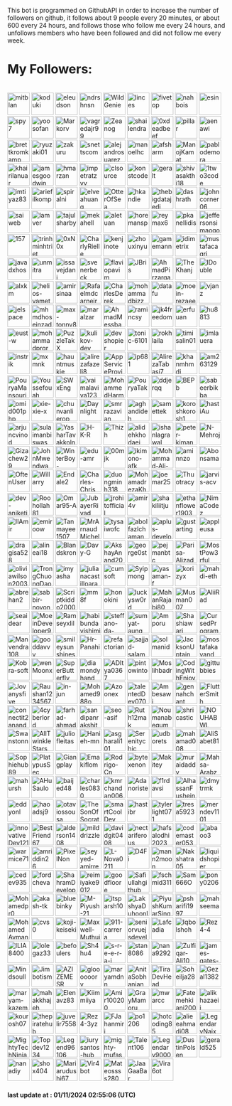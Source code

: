 <p>This bot is programmed on GithubAPI in order to increase the number of followers on github, it follows about 9 people every 20 minutes, or about 600 every 24 hours, and follows those who follow me every 24 hours, and unfollows members who have been followed and did not follow me every week.</p><h1>My Followers:</h1><br>
<a href="https://github.com/mitblan"><img src="https://avatars.githubusercontent.com/u/3195?v=4" alt="mitblan" style="height:50px;width:50px;"/></a>
<a href="https://github.com/koduki"><img src="https://avatars.githubusercontent.com/u/18462?v=4" alt="koduki" style="height:50px;width:50px;"/></a>
<a href="https://github.com/eleudson"><img src="https://avatars.githubusercontent.com/u/26655?v=4" alt="eleudson" style="height:50px;width:50px;"/></a>
<a href="https://github.com/ndrshnsn"><img src="https://avatars.githubusercontent.com/u/27927?v=4" alt="ndrshnsn" style="height:50px;width:50px;"/></a>
<a href="https://github.com/WildGenie"><img src="https://avatars.githubusercontent.com/u/39780?v=4" alt="WildGenie" style="height:50px;width:50px;"/></a>
<a href="https://github.com/linces"><img src="https://avatars.githubusercontent.com/u/45243?v=4" alt="linces" style="height:50px;width:50px;"/></a>
<a href="https://github.com/fivetop"><img src="https://avatars.githubusercontent.com/u/50413?v=4" alt="fivetop" style="height:50px;width:50px;"/></a>
<a href="https://github.com/nahbois"><img src="https://avatars.githubusercontent.com/u/55395?v=4" alt="nahbois" style="height:50px;width:50px;"/></a>
<a href="https://github.com/esin"><img src="https://avatars.githubusercontent.com/u/69767?v=4" alt="esin" style="height:50px;width:50px;"/></a>
<a href="https://github.com/spy7"><img src="https://avatars.githubusercontent.com/u/82372?v=4" alt="spy7" style="height:50px;width:50px;"/></a>
<a href="https://github.com/yoosofan"><img src="https://avatars.githubusercontent.com/u/94287?v=4" alt="yoosofan" style="height:50px;width:50px;"/></a>
<a href="https://github.com/Markorv"><img src="https://avatars.githubusercontent.com/u/102870?v=4" alt="Markorv" style="height:50px;width:50px;"/></a>
<a href="https://github.com/vagredajr99"><img src="https://avatars.githubusercontent.com/u/112998?v=4" alt="vagredajr99" style="height:50px;width:50px;"/></a>
<a href="https://github.com/Zeanog"><img src="https://avatars.githubusercontent.com/u/142208?v=4" alt="Zeanog" style="height:50px;width:50px;"/></a>
<a href="https://github.com/shailendra"><img src="https://avatars.githubusercontent.com/u/145175?v=4" alt="shailendra" style="height:50px;width:50px;"/></a>
<a href="https://github.com/0xdeadbeef"><img src="https://avatars.githubusercontent.com/u/150708?v=4" alt="0xdeadbeef" style="height:50px;width:50px;"/></a>
<a href="https://github.com/pillar"><img src="https://avatars.githubusercontent.com/u/156289?v=4" alt="pillar" style="height:50px;width:50px;"/></a>
<a href="https://github.com/aenawi"><img src="https://avatars.githubusercontent.com/u/158606?v=4" alt="aenawi" style="height:50px;width:50px;"/></a>
<a href="https://github.com/brettkromkamp"><img src="https://avatars.githubusercontent.com/u/160078?v=4" alt="brettkromkamp" style="height:50px;width:50px;"/></a>
<a href="https://github.com/ryuzaki01"><img src="https://avatars.githubusercontent.com/u/164993?v=4" alt="ryuzaki01" style="height:50px;width:50px;"/></a>
<a href="https://github.com/zakuru"><img src="https://avatars.githubusercontent.com/u/171174?v=4" alt="zakuru" style="height:50px;width:50px;"/></a>
<a href="https://github.com/snettscom"><img src="https://avatars.githubusercontent.com/u/175748?v=4" alt="snettscom" style="height:50px;width:50px;"/></a>
<a href="https://github.com/alejandrosuarez"><img src="https://avatars.githubusercontent.com/u/180114?v=4" alt="alejandrosuarez" style="height:50px;width:50px;"/></a>
<a href="https://github.com/manoelhc"><img src="https://avatars.githubusercontent.com/u/185583?v=4" alt="manoelhc" style="height:50px;width:50px;"/></a>
<a href="https://github.com/afsharm"><img src="https://avatars.githubusercontent.com/u/191415?v=4" alt="afsharm" style="height:50px;width:50px;"/></a>
<a href="https://github.com/ManojKamat"><img src="https://avatars.githubusercontent.com/u/209821?v=4" alt="ManojKamat" style="height:50px;width:50px;"/></a>
<a href="https://github.com/pablodemora"><img src="https://avatars.githubusercontent.com/u/227205?v=4" alt="pablodemora" style="height:50px;width:50px;"/></a>
<a href="https://github.com/khairilanuar"><img src="https://avatars.githubusercontent.com/u/227631?v=4" alt="khairilanuar" style="height:50px;width:50px;"/></a>
<a href="https://github.com/jamesgoodwin"><img src="https://avatars.githubusercontent.com/u/251963?v=4" alt="jamesgoodwin" style="height:50px;width:50px;"/></a>
<a href="https://github.com/hmarzan"><img src="https://avatars.githubusercontent.com/u/265841?v=4" alt="hmarzan" style="height:50px;width:50px;"/></a>
<a href="https://github.com/impetratzyy"><img src="https://avatars.githubusercontent.com/u/268075?v=4" alt="impetratzyy" style="height:50px;width:50px;"/></a>
<a href="https://github.com/clsource"><img src="https://avatars.githubusercontent.com/u/292738?v=4" alt="clsource" style="height:50px;width:50px;"/></a>
<a href="https://github.com/konstcode"><img src="https://avatars.githubusercontent.com/u/311738?v=4" alt="konstcode" style="height:50px;width:50px;"/></a>
<a href="https://github.com/geralt"><img src="https://avatars.githubusercontent.com/u/325011?v=4" alt="geralt" style="height:50px;width:50px;"/></a>
<a href="https://github.com/shivasakthi18"><img src="https://avatars.githubusercontent.com/u/325041?v=4" alt="shivasakthi18" style="height:50px;width:50px;"/></a>
<a href="https://github.com/1two3code"><img src="https://avatars.githubusercontent.com/u/329943?v=4" alt="1two3code" style="height:50px;width:50px;"/></a>
<a href="https://github.com/imtiyaz83"><img src="https://avatars.githubusercontent.com/u/330427?v=4" alt="imtiyaz83" style="height:50px;width:50px;"/></a>
<a href="https://github.com/ariefilkomp"><img src="https://avatars.githubusercontent.com/u/333634?v=4" alt="ariefilkomp" style="height:50px;width:50px;"/></a>
<a href="https://github.com/spiralni"><img src="https://avatars.githubusercontent.com/u/339101?v=4" alt="spiralni" style="height:50px;width:50px;"/></a>
<a href="https://github.com/elveahuang"><img src="https://avatars.githubusercontent.com/u/339207?v=4" alt="elveahuang" style="height:50px;width:50px;"/></a>
<a href="https://github.com/OtterOfSea"><img src="https://avatars.githubusercontent.com/u/354198?v=4" alt="OtterOfSea" style="height:50px;width:50px;"/></a>
<a href="https://github.com/hkandie"><img src="https://avatars.githubusercontent.com/u/356193?v=4" alt="hkandie" style="height:50px;width:50px;"/></a>
<a href="https://github.com/thebigdatajedi"><img src="https://avatars.githubusercontent.com/u/361634?v=4" alt="thebigdatajedi" style="height:50px;width:50px;"/></a>
<a href="https://github.com/dashrath"><img src="https://avatars.githubusercontent.com/u/362652?v=4" alt="dashrath" style="height:50px;width:50px;"/></a>
<a href="https://github.com/johncorner06"><img src="https://avatars.githubusercontent.com/u/365905?v=4" alt="johncorner06" style="height:50px;width:50px;"/></a>
<a href="https://github.com/saiweb"><img src="https://avatars.githubusercontent.com/u/367433?v=4" alt="saiweb" style="height:50px;width:50px;"/></a>
<a href="https://github.com/lamver"><img src="https://avatars.githubusercontent.com/u/372011?v=4" alt="lamver" style="height:50px;width:50px;"/></a>
<a href="https://github.com/tajulsharby"><img src="https://avatars.githubusercontent.com/u/373162?v=4" alt="tajulsharby" style="height:50px;width:50px;"/></a>
<a href="https://github.com/mekahell"><img src="https://avatars.githubusercontent.com/u/378150?v=4" alt="mekahell" style="height:50px;width:50px;"/></a>
<a href="https://github.com/aletuan"><img src="https://avatars.githubusercontent.com/u/396800?v=4" alt="aletuan" style="height:50px;width:50px;"/></a>
<a href="https://github.com/horemansp"><img src="https://avatars.githubusercontent.com/u/397362?v=4" alt="horemansp" style="height:50px;width:50px;"/></a>
<a href="https://github.com/reymax6"><img src="https://avatars.githubusercontent.com/u/399262?v=4" alt="reymax6" style="height:50px;width:50px;"/></a>
<a href="https://github.com/pkanellidis"><img src="https://avatars.githubusercontent.com/u/407006?v=4" alt="pkanellidis" style="height:50px;width:50px;"/></a>
<a href="https://github.com/jeffersonsimaogoncalves"><img src="https://avatars.githubusercontent.com/u/411493?v=4" alt="jeffersonsimaogoncalves" style="height:50px;width:50px;"/></a>
<a href="https://github.com/157"><img src="https://avatars.githubusercontent.com/u/1020018?v=4" alt="157" style="height:50px;width:50px;"/></a>
<a href="https://github.com/trinhminhtriet"><img src="https://avatars.githubusercontent.com/u/1650997?v=4" alt="trinhminhtriet" style="height:50px;width:50px;"/></a>
<a href="https://github.com/0xN0x"><img src="https://avatars.githubusercontent.com/u/1781547?v=4" alt="0xN0x" style="height:50px;width:50px;"/></a>
<a href="https://github.com/CharlyRielle"><img src="https://avatars.githubusercontent.com/u/2490528?v=4" alt="CharlyRielle" style="height:50px;width:50px;"/></a>
<a href="https://github.com/kenjinote"><img src="https://avatars.githubusercontent.com/u/2605401?v=4" alt="kenjinote" style="height:50px;width:50px;"/></a>
<a href="https://github.com/zhouxinyu"><img src="https://avatars.githubusercontent.com/u/3961183?v=4" alt="zhouxinyu" style="height:50px;width:50px;"/></a>
<a href="https://github.com/gamemann"><img src="https://avatars.githubusercontent.com/u/6509565?v=4" alt="gamemann" style="height:50px;width:50px;"/></a>
<a href="https://github.com/idimetrix"><img src="https://avatars.githubusercontent.com/u/6536323?v=4" alt="idimetrix" style="height:50px;width:50px;"/></a>
<a href="https://github.com/mustafacagri"><img src="https://avatars.githubusercontent.com/u/7488394?v=4" alt="mustafacagri" style="height:50px;width:50px;"/></a>
<a href="https://github.com/javadxhos"><img src="https://avatars.githubusercontent.com/u/8378177?v=4" alt="javadxhos" style="height:50px;width:50px;"/></a>
<a href="https://github.com/unmitra"><img src="https://avatars.githubusercontent.com/u/8395463?v=4" alt="unmitra" style="height:50px;width:50px;"/></a>
<a href="https://github.com/issavejdani"><img src="https://avatars.githubusercontent.com/u/10261553?v=4" alt="issavejdani" style="height:50px;width:50px;"/></a>
<a href="https://github.com/svenerbeck"><img src="https://avatars.githubusercontent.com/u/12124066?v=4" alt="svenerbeck" style="height:50px;width:50px;"/></a>
<a href="https://github.com/flaviopavim"><img src="https://avatars.githubusercontent.com/u/15269375?v=4" alt="flaviopavim" style="height:50px;width:50px;"/></a>
<a href="https://github.com/JBris"><img src="https://avatars.githubusercontent.com/u/16170973?v=4" alt="JBris" style="height:50px;width:50px;"/></a>
<a href="https://github.com/AhmadPirzargar"><img src="https://avatars.githubusercontent.com/u/17249092?v=4" alt="AhmadPirzargar" style="height:50px;width:50px;"/></a>
<a href="https://github.com/TheKhanj"><img src="https://avatars.githubusercontent.com/u/17639831?v=4" alt="TheKhanj" style="height:50px;width:50px;"/></a>
<a href="https://github.com/IDouble"><img src="https://avatars.githubusercontent.com/u/18186995?v=4" alt="IDouble" style="height:50px;width:50px;"/></a>
<a href="https://github.com/alxkm"><img src="https://avatars.githubusercontent.com/u/19151554?v=4" alt="alxkm" style="height:50px;width:50px;"/></a>
<a href="https://github.com/helios-yamet"><img src="https://avatars.githubusercontent.com/u/19288394?v=4" alt="helios-yamet" style="height:50px;width:50px;"/></a>
<a href="https://github.com/amirsinaa"><img src="https://avatars.githubusercontent.com/u/20769213?v=4" alt="amirsinaa" style="height:50px;width:50px;"/></a>
<a href="https://github.com/Rafaelmdcarneiro"><img src="https://avatars.githubusercontent.com/u/20961091?v=4" alt="Rafaelmdcarneiro" style="height:50px;width:50px;"/></a>
<a href="https://github.com/CharlesDerek"><img src="https://avatars.githubusercontent.com/u/22461547?v=4" alt="CharlesDerek" style="height:50px;width:50px;"/></a>
<a href="https://github.com/mohammadbizz"><img src="https://avatars.githubusercontent.com/u/23154547?v=4" alt="mohammadbizz" style="height:50px;width:50px;"/></a>
<a href="https://github.com/datafu"><img src="https://avatars.githubusercontent.com/u/24384760?v=4" alt="datafu" style="height:50px;width:50px;"/></a>
<a href="https://github.com/moein-rezaee"><img src="https://avatars.githubusercontent.com/u/25407037?v=4" alt="moein-rezaee" style="height:50px;width:50px;"/></a>
<a href="https://github.com/vjanz"><img src="https://avatars.githubusercontent.com/u/25842655?v=4" alt="vjanz" style="height:50px;width:50px;"/></a>
<a href="https://github.com/jelspace"><img src="https://avatars.githubusercontent.com/u/27209430?v=4" alt="jelspace" style="height:50px;width:50px;"/></a>
<a href="https://github.com/mhmdhoseinzade"><img src="https://avatars.githubusercontent.com/u/27922739?v=4" alt="mhmdhoseinzade" style="height:50px;width:50px;"/></a>
<a href="https://github.com/max-tonny8"><img src="https://avatars.githubusercontent.com/u/28915387?v=4" alt="max-tonny8" style="height:50px;width:50px;"/></a>
<a href="https://github.com/maralzar"><img src="https://avatars.githubusercontent.com/u/29638282?v=4" alt="maralzar" style="height:50px;width:50px;"/></a>
<a href="https://github.com/AhmadMessbah"><img src="https://avatars.githubusercontent.com/u/32597745?v=4" alt="AhmadMessbah" style="height:50px;width:50px;"/></a>
<a href="https://github.com/ramincsy"><img src="https://avatars.githubusercontent.com/u/34828058?v=4" alt="ramincsy" style="height:50px;width:50px;"/></a>
<a href="https://github.com/jk4freedom"><img src="https://avatars.githubusercontent.com/u/36407826?v=4" alt="jk4freedom" style="height:50px;width:50px;"/></a>
<a href="https://github.com/erfuuan"><img src="https://avatars.githubusercontent.com/u/36955603?v=4" alt="erfuuan" style="height:50px;width:50px;"/></a>
<a href="https://github.com/hu8813"><img src="https://avatars.githubusercontent.com/u/38990435?v=4" alt="hu8813" style="height:50px;width:50px;"/></a>
<a href="https://github.com/eust-w"><img src="https://avatars.githubusercontent.com/u/39115651?v=4" alt="eust-w" style="height:50px;width:50px;"/></a>
<a href="https://github.com/mohammadprgrm20123"><img src="https://avatars.githubusercontent.com/u/39572061?v=4" alt="mohammadprgrm20123" style="height:50px;width:50px;"/></a>
<a href="https://github.com/PuzzleTakX"><img src="https://avatars.githubusercontent.com/u/40192550?v=4" alt="PuzzleTakX" style="height:50px;width:50px;"/></a>
<a href="https://github.com/kulikov-dev"><img src="https://avatars.githubusercontent.com/u/40471760?v=4" alt="kulikov-dev" style="height:50px;width:50px;"/></a>
<a href="https://github.com/devshopier"><img src="https://avatars.githubusercontent.com/u/43087851?v=4" alt="devshopier" style="height:50px;width:50px;"/></a>
<a href="https://github.com/tonic-6101"><img src="https://avatars.githubusercontent.com/u/43235418?v=4" alt="tonic-6101" style="height:50px;width:50px;"/></a>
<a href="https://github.com/rokhlaila"><img src="https://avatars.githubusercontent.com/u/43621027?v=4" alt="rokhlaila" style="height:50px;width:50px;"/></a>
<a href="https://github.com/timisalin01"><img src="https://avatars.githubusercontent.com/u/43674869?v=4" alt="timisalin01" style="height:50px;width:50px;"/></a>
<a href="https://github.com/imlauera"><img src="https://avatars.githubusercontent.com/u/44532811?v=4" alt="imlauera" style="height:50px;width:50px;"/></a>
<a href="https://github.com/instrik"><img src="https://avatars.githubusercontent.com/u/44710607?v=4" alt="instrik" style="height:50px;width:50px;"/></a>
<a href="https://github.com/mxmnk"><img src="https://avatars.githubusercontent.com/u/46030850?v=4" alt="mxmnk" style="height:50px;width:50px;"/></a>
<a href="https://github.com/hauntmuskie"><img src="https://avatars.githubusercontent.com/u/46187240?v=4" alt="hauntmuskie" style="height:50px;width:50px;"/></a>
<a href="https://github.com/alirezafazeli8"><img src="https://avatars.githubusercontent.com/u/46454614?v=4" alt="alirezafazeli8" style="height:50px;width:50px;"/></a>
<a href="https://github.com/AppServiceProvider"><img src="https://avatars.githubusercontent.com/u/47697490?v=4" alt="AppServiceProvider" style="height:50px;width:50px;"/></a>
<a href="https://github.com/ip681"><img src="https://avatars.githubusercontent.com/u/48838737?v=4" alt="ip681" style="height:50px;width:50px;"/></a>
<a href="https://github.com/AlirezaTabasi7"><img src="https://avatars.githubusercontent.com/u/52912797?v=4" alt="AlirezaTabasi7" style="height:50px;width:50px;"/></a>
<a href="https://github.com/khanmhmdi"><img src="https://avatars.githubusercontent.com/u/53315077?v=4" alt="khanmhmdi" style="height:50px;width:50px;"/></a>
<a href="https://github.com/am263129"><img src="https://avatars.githubusercontent.com/u/53654089?v=4" alt="am263129" style="height:50px;width:50px;"/></a>
<a href="https://github.com/PouryaMansouri"><img src="https://avatars.githubusercontent.com/u/54346362?v=4" alt="PouryaMansouri" style="height:50px;width:50px;"/></a>
<a href="https://github.com/Youssefouah"><img src="https://avatars.githubusercontent.com/u/54747804?v=4" alt="Youssefouah" style="height:50px;width:50px;"/></a>
<a href="https://github.com/SWxEng"><img src="https://avatars.githubusercontent.com/u/55116927?v=4" alt="SWxEng" style="height:50px;width:50px;"/></a>
<a href="https://github.com/vaimalaviya1233"><img src="https://avatars.githubusercontent.com/u/55515799?v=4" alt="vaimalaviya1233" style="height:50px;width:50px;"/></a>
<a href="https://github.com/MohammedHarmouche"><img src="https://avatars.githubusercontent.com/u/56594992?v=4" alt="MohammedHarmouche" style="height:50px;width:50px;"/></a>
<a href="https://github.com/PouryaTak"><img src="https://avatars.githubusercontent.com/u/56784522?v=4" alt="PouryaTak" style="height:50px;width:50px;"/></a>
<a href="https://github.com/ddjerqq"><img src="https://avatars.githubusercontent.com/u/57017344?v=4" alt="ddjerqq" style="height:50px;width:50px;"/></a>
<a href="https://github.com/BEPb"><img src="https://avatars.githubusercontent.com/u/57312267?v=4" alt="BEPb" style="height:50px;width:50px;"/></a>
<a href="https://github.com/sabeerbikba"><img src="https://avatars.githubusercontent.com/u/59386700?v=4" alt="sabeerbikba" style="height:50px;width:50px;"/></a>
<a href="https://github.com/omid001php"><img src="https://avatars.githubusercontent.com/u/59409837?v=4" alt="omid001php" style="height:50px;width:50px;"/></a>
<a href="https://github.com/xie-xie-x"><img src="https://avatars.githubusercontent.com/u/59559924?v=4" alt="xie-xie-x" style="height:50px;width:50px;"/></a>
<a href="https://github.com/chunvanlierop"><img src="https://avatars.githubusercontent.com/u/60813505?v=4" alt="chunvanlierop" style="height:50px;width:50px;"/></a>
<a href="https://github.com/Daynlight"><img src="https://avatars.githubusercontent.com/u/62157770?v=4" alt="Daynlight" style="height:50px;width:50px;"/></a>
<a href="https://github.com/smrrazavian"><img src="https://avatars.githubusercontent.com/u/62871170?v=4" alt="smrrazavian" style="height:50px;width:50px;"/></a>
<a href="https://github.com/aghandideh"><img src="https://avatars.githubusercontent.com/u/63241065?v=4" alt="aghandideh" style="height:50px;width:50px;"/></a>
<a href="https://github.com/samettek"><img src="https://avatars.githubusercontent.com/u/64100550?v=4" alt="samettek" style="height:50px;width:50px;"/></a>
<a href="https://github.com/koroshkorosh1"><img src="https://avatars.githubusercontent.com/u/65099510?v=4" alt="koroshkorosh1" style="height:50px;width:50px;"/></a>
<a href="https://github.com/hastiAu"><img src="https://avatars.githubusercontent.com/u/67632833?v=4" alt="hastiAu" style="height:50px;width:50px;"/></a>
<a href="https://github.com/arjuncvinod"><img src="https://avatars.githubusercontent.com/u/68469520?v=4" alt="arjuncvinod" style="height:50px;width:50px;"/></a>
<a href="https://github.com/sulaimanbiswas"><img src="https://avatars.githubusercontent.com/u/68651945?v=4" alt="sulaimanbiswas" style="height:50px;width:50px;"/></a>
<a href="https://github.com/YasharTavakkolnia"><img src="https://avatars.githubusercontent.com/u/69003835?v=4" alt="YasharTavakkolnia" style="height:50px;width:50px;"/></a>
<a href="https://github.com/H-K-R"><img src="https://avatars.githubusercontent.com/u/69351423?v=4" alt="H-K-R" style="height:50px;width:50px;"/></a>
<a href="https://github.com/Thizh"><img src="https://avatars.githubusercontent.com/u/70251552?v=4" alt="Thizh" style="height:50px;width:50px;"/></a>
<a href="https://github.com/alidehkhodaei"><img src="https://avatars.githubusercontent.com/u/70447283?v=4" alt="alidehkhodaei" style="height:50px;width:50px;"/></a>
<a href="https://github.com/ishanlagrawal"><img src="https://avatars.githubusercontent.com/u/71170034?v=4" alt="ishanlagrawal" style="height:50px;width:50px;"/></a>
<a href="https://github.com/peter-kimanzi"><img src="https://avatars.githubusercontent.com/u/71552773?v=4" alt="peter-kimanzi" style="height:50px;width:50px;"/></a>
<a href="https://github.com/N-Mehroj"><img src="https://avatars.githubusercontent.com/u/72346597?v=4" alt="N-Mehroj" style="height:50px;width:50px;"/></a>
<a href="https://github.com/Gizachew29"><img src="https://avatars.githubusercontent.com/u/72370435?v=4" alt="Gizachew29" style="height:50px;width:50px;"/></a>
<a href="https://github.com/JohnMwendwa"><img src="https://avatars.githubusercontent.com/u/72663882?v=4" alt="JohnMwendwa" style="height:50px;width:50px;"/></a>
<a href="https://github.com/WinterBoy-Galois"><img src="https://avatars.githubusercontent.com/u/72891761?v=4" alt="WinterBoy-Galois" style="height:50px;width:50px;"/></a>
<a href="https://github.com/edu-amr"><img src="https://avatars.githubusercontent.com/u/73178068?v=4" alt="edu-amr" style="height:50px;width:50px;"/></a>
<a href="https://github.com/00mjk"><img src="https://avatars.githubusercontent.com/u/73543858?v=4" alt="00mjk" style="height:50px;width:50px;"/></a>
<a href="https://github.com/ikimono-afk"><img src="https://avatars.githubusercontent.com/u/73547093?v=4" alt="ikimono-afk" style="height:50px;width:50px;"/></a>
<a href="https://github.com/Mohammad-Ali-Malekzadeh"><img src="https://avatars.githubusercontent.com/u/75009952?v=4" alt="Mohammad-Ali-Malekzadeh" style="height:50px;width:50px;"/></a>
<a href="https://github.com/aminnzo"><img src="https://avatars.githubusercontent.com/u/76665366?v=4" alt="aminnzo" style="height:50px;width:50px;"/></a>
<a href="https://github.com/Abonsama"><img src="https://avatars.githubusercontent.com/u/76903202?v=4" alt="Abonsama" style="height:50px;width:50px;"/></a>
<a href="https://github.com/OftenUser"><img src="https://avatars.githubusercontent.com/u/77411288?v=4" alt="OftenUser" style="height:50px;width:50px;"/></a>
<a href="https://github.com/Willarry"><img src="https://avatars.githubusercontent.com/u/77531807?v=4" alt="Willarry" style="height:50px;width:50px;"/></a>
<a href="https://github.com/Endale2"><img src="https://avatars.githubusercontent.com/u/77967123?v=4" alt="Endale2" style="height:50px;width:50px;"/></a>
<a href="https://github.com/Charles-Chrismann"><img src="https://avatars.githubusercontent.com/u/78157563?v=4" alt="Charles-Chrismann" style="height:50px;width:50px;"/></a>
<a href="https://github.com/duongminh318"><img src="https://avatars.githubusercontent.com/u/78397137?v=4" alt="duongminh318" style="height:50px;width:50px;"/></a>
<a href="https://github.com/MohamadrezaKhalvati"><img src="https://avatars.githubusercontent.com/u/79717216?v=4" alt="MohamadrezaKhalvati" style="height:50px;width:50px;"/></a>
<a href="https://github.com/joemar25"><img src="https://avatars.githubusercontent.com/u/80235976?v=4" alt="joemar25" style="height:50px;width:50px;"/></a>
<a href="https://github.com/Thuotracy"><img src="https://avatars.githubusercontent.com/u/80819977?v=4" alt="Thuotracy" style="height:50px;width:50px;"/></a>
<a href="https://github.com/jarvis-acv"><img src="https://avatars.githubusercontent.com/u/81223741?v=4" alt="jarvis-acv" style="height:50px;width:50px;"/></a>
<a href="https://github.com/dev-aniketj"><img src="https://avatars.githubusercontent.com/u/81229551?v=4" alt="dev-aniketj" style="height:50px;width:50px;"/></a>
<a href="https://github.com/Roohollah81"><img src="https://avatars.githubusercontent.com/u/81440448?v=4" alt="Roohollah81" style="height:50px;width:50px;"/></a>
<a href="https://github.com/Omar95-A"><img src="https://avatars.githubusercontent.com/u/81801245?v=4" alt="Omar95-A" style="height:50px;width:50px;"/></a>
<a href="https://github.com/JubayerRiyad"><img src="https://avatars.githubusercontent.com/u/81983264?v=4" alt="JubayerRiyad" style="height:50px;width:50px;"/></a>
<a href="https://github.com/jrohitofficial"><img src="https://avatars.githubusercontent.com/u/84499372?v=4" alt="jrohitofficial" style="height:50px;width:50px;"/></a>
<a href="https://github.com/amir4v"><img src="https://avatars.githubusercontent.com/u/84547283?v=4" alt="amir4v" style="height:50px;width:50px;"/></a>
<a href="https://github.com/shakiliitju"><img src="https://avatars.githubusercontent.com/u/84621547?v=4" alt="shakiliitju" style="height:50px;width:50px;"/></a>
<a href="https://github.com/ethanflower1903"><img src="https://avatars.githubusercontent.com/u/84658436?v=4" alt="ethanflower1903" style="height:50px;width:50px;"/></a>
<a href="https://github.com/NimaCodez"><img src="https://avatars.githubusercontent.com/u/85389307?v=4" alt="NimaCodez" style="height:50px;width:50px;"/></a>
<a href="https://github.com/IIAmir"><img src="https://avatars.githubusercontent.com/u/86028513?v=4" alt="IIAmir" style="height:50px;width:50px;"/></a>
<a href="https://github.com/emiroow"><img src="https://avatars.githubusercontent.com/u/86824829?v=4" alt="emiroow" style="height:50px;width:50px;"/></a>
<a href="https://github.com/Tanmayee1507"><img src="https://avatars.githubusercontent.com/u/86916999?v=4" alt="Tanmayee1507" style="height:50px;width:50px;"/></a>
<a href="https://github.com/MrArnaudMichel"><img src="https://avatars.githubusercontent.com/u/87248697?v=4" alt="MrArnaudMichel" style="height:50px;width:50px;"/></a>
<a href="https://github.com/tysaiwofc"><img src="https://avatars.githubusercontent.com/u/87986195?v=4" alt="tysaiwofc" style="height:50px;width:50px;"/></a>
<a href="https://github.com/abolfazlchaman"><img src="https://avatars.githubusercontent.com/u/88617114?v=4" alt="abolfazlchaman" style="height:50px;width:50px;"/></a>
<a href="https://github.com/aplus-developer"><img src="https://avatars.githubusercontent.com/u/89198066?v=4" alt="aplus-developer" style="height:50px;width:50px;"/></a>
<a href="https://github.com/gustarting"><img src="https://avatars.githubusercontent.com/u/89204234?v=4" alt="gustarting" style="height:50px;width:50px;"/></a>
<a href="https://github.com/appleusa"><img src="https://avatars.githubusercontent.com/u/90065717?v=4" alt="appleusa" style="height:50px;width:50px;"/></a>
<a href="https://github.com/dragisa528"><img src="https://avatars.githubusercontent.com/u/91337512?v=4" alt="dragisa528" style="height:50px;width:50px;"/></a>
<a href="https://github.com/alineai18"><img src="https://avatars.githubusercontent.com/u/93167956?v=4" alt="alineai18" style="height:50px;width:50px;"/></a>
<a href="https://github.com/Blandskron"><img src="https://avatars.githubusercontent.com/u/93203724?v=4" alt="Blandskron" style="height:50px;width:50px;"/></a>
<a href="https://github.com/Davy-G"><img src="https://avatars.githubusercontent.com/u/93647029?v=4" alt="Davy-G" style="height:50px;width:50px;"/></a>
<a href="https://github.com/AkshayAnand2002"><img src="https://avatars.githubusercontent.com/u/93818352?v=4" alt="AkshayAnand2002" style="height:50px;width:50px;"/></a>
<a href="https://github.com/george0st"><img src="https://avatars.githubusercontent.com/u/95856749?v=4" alt="george0st" style="height:50px;width:50px;"/></a>
<a href="https://github.com/pejmanbtc"><img src="https://avatars.githubusercontent.com/u/95918753?v=4" alt="pejmanbtc" style="height:50px;width:50px;"/></a>
<a href="https://github.com/Parisa-Alizadeh"><img src="https://avatars.githubusercontent.com/u/96005608?v=4" alt="Parisa-Alizadeh" style="height:50px;width:50px;"/></a>
<a href="https://github.com/MostPow3rful"><img src="https://avatars.githubusercontent.com/u/96079030?v=4" alt="MostPow3rful" style="height:50px;width:50px;"/></a>
<a href="https://github.com/oliviawilson2003"><img src="https://avatars.githubusercontent.com/u/96422751?v=4" alt="oliviawilson2003" style="height:50px;width:50px;"/></a>
<a href="https://github.com/TrongChuongDao"><img src="https://avatars.githubusercontent.com/u/96568661?v=4" alt="TrongChuongDao" style="height:50px;width:50px;"/></a>
<a href="https://github.com/imyasha"><img src="https://avatars.githubusercontent.com/u/96626701?v=4" alt="imyasha" style="height:50px;width:50px;"/></a>
<a href="https://github.com/julianacastilloaraujo"><img src="https://avatars.githubusercontent.com/u/96964513?v=4" alt="julianacastilloaraujo" style="height:50px;width:50px;"/></a>
<a href="https://github.com/cumsoft"><img src="https://avatars.githubusercontent.com/u/97250816?v=4" alt="cumsoft" style="height:50px;width:50px;"/></a>
<a href="https://github.com/Syipmong"><img src="https://avatars.githubusercontent.com/u/98860942?v=4" alt="Syipmong" style="height:50px;width:50px;"/></a>
<a href="https://github.com/yasaman-f"><img src="https://avatars.githubusercontent.com/u/99117322?v=4" alt="yasaman-f" style="height:50px;width:50px;"/></a>
<a href="https://github.com/korizyx"><img src="https://avatars.githubusercontent.com/u/99187000?v=4" alt="korizyx" style="height:50px;width:50px;"/></a>
<a href="https://github.com/mahdi-eth"><img src="https://avatars.githubusercontent.com/u/99660553?v=4" alt="mahdi-eth" style="height:50px;width:50px;"/></a>
<a href="https://github.com/abrehan2"><img src="https://avatars.githubusercontent.com/u/100872683?v=4" alt="abrehan2" style="height:50px;width:50px;"/></a>
<a href="https://github.com/sabbir-noyon"><img src="https://avatars.githubusercontent.com/u/100969574?v=4" alt="sabbir-noyon" style="height:50px;width:50px;"/></a>
<a href="https://github.com/Scriptkiddo2000"><img src="https://avatars.githubusercontent.com/u/101963149?v=4" alt="Scriptkiddo2000" style="height:50px;width:50px;"/></a>
<a href="https://github.com/mm8f"><img src="https://avatars.githubusercontent.com/u/104580716?v=4" alt="mm8f" style="height:50px;width:50px;"/></a>
<a href="https://github.com/honokini"><img src="https://avatars.githubusercontent.com/u/104803215?v=4" alt="honokini" style="height:50px;width:50px;"/></a>
<a href="https://github.com/luckysw0rd"><img src="https://avatars.githubusercontent.com/u/104965208?v=4" alt="luckysw0rd" style="height:50px;width:50px;"/></a>
<a href="https://github.com/MahanRajabi80"><img src="https://avatars.githubusercontent.com/u/105061018?v=4" alt="MahanRajabi80" style="height:50px;width:50px;"/></a>
<a href="https://github.com/Musman007"><img src="https://avatars.githubusercontent.com/u/105151734?v=4" alt="Musman007" style="height:50px;width:50px;"/></a>
<a href="https://github.com/AliiRad"><img src="https://avatars.githubusercontent.com/u/106279062?v=4" alt="AliiRad" style="height:50px;width:50px;"/></a>
<a href="https://github.com/seaidear"><img src="https://avatars.githubusercontent.com/u/107947007?v=4" alt="seaidear" style="height:50px;width:50px;"/></a>
<a href="https://github.com/MoeinDeveloper92"><img src="https://avatars.githubusercontent.com/u/107954985?v=4" alt="MoeinDeveloper92" style="height:50px;width:50px;"/></a>
<a href="https://github.com/Ramseyxlil"><img src="https://avatars.githubusercontent.com/u/108173781?v=4" alt="Ramseyxlil" style="height:50px;width:50px;"/></a>
<a href="https://github.com/habibundayishimiye"><img src="https://avatars.githubusercontent.com/u/108430936?v=4" alt="habibundayishimiye" style="height:50px;width:50px;"/></a>
<a href="https://github.com/steffano-da-cruz"><img src="https://avatars.githubusercontent.com/u/108758837?v=4" alt="steffano-da-cruz" style="height:50px;width:50px;"/></a>
<a href="https://github.com/sumyat-aung"><img src="https://avatars.githubusercontent.com/u/108873224?v=4" alt="sumyat-aung" style="height:50px;width:50px;"/></a>
<a href="https://github.com/Amporu"><img src="https://avatars.githubusercontent.com/u/109149566?v=4" alt="Amporu" style="height:50px;width:50px;"/></a>
<a href="https://github.com/Shashiawari"><img src="https://avatars.githubusercontent.com/u/109402358?v=4" alt="Shashiawari" style="height:50px;width:50px;"/></a>
<a href="https://github.com/CursedPrograms"><img src="https://avatars.githubusercontent.com/u/110344485?v=4" alt="CursedPrograms" style="height:50px;width:50px;"/></a>
<a href="https://github.com/Manvendra108"><img src="https://avatars.githubusercontent.com/u/110388755?v=4" alt="Manvendra108" style="height:50px;width:50px;"/></a>
<a href="https://github.com/gooddavvy"><img src="https://avatars.githubusercontent.com/u/110428134?v=4" alt="gooddavvy" style="height:50px;width:50px;"/></a>
<a href="https://github.com/smileysunshinesky"><img src="https://avatars.githubusercontent.com/u/110482052?v=4" alt="smileysunshinesky" style="height:50px;width:50px;"/></a>
<a href="https://github.com/Hr-Panahi"><img src="https://avatars.githubusercontent.com/u/110527736?v=4" alt="Hr-Panahi" style="height:50px;width:50px;"/></a>
<a href="https://github.com/refactorian"><img src="https://avatars.githubusercontent.com/u/110738252?v=4" alt="refactorian" style="height:50px;width:50px;"/></a>
<a href="https://github.com/sajjad-salam"><img src="https://avatars.githubusercontent.com/u/110976991?v=4" alt="sajjad-salam" style="height:50px;width:50px;"/></a>
<a href="https://github.com/solmanid"><img src="https://avatars.githubusercontent.com/u/111176408?v=4" alt="solmanid" style="height:50px;width:50px;"/></a>
<a href="https://github.com/JacksonUptain"><img src="https://avatars.githubusercontent.com/u/111402072?v=4" alt="JacksonUptain" style="height:50px;width:50px;"/></a>
<a href="https://github.com/mostafakavand"><img src="https://avatars.githubusercontent.com/u/111739753?v=4" alt="mostafakavand" style="height:50px;width:50px;"/></a>
<a href="https://github.com/Kobra-soft"><img src="https://avatars.githubusercontent.com/u/112418998?v=4" alt="Kobra-soft" style="height:50px;width:50px;"/></a>
<a href="https://github.com/wenMoonx"><img src="https://avatars.githubusercontent.com/u/112678484?v=4" alt="wenMoonx" style="height:50px;width:50px;"/></a>
<a href="https://github.com/SuperButterfly"><img src="https://avatars.githubusercontent.com/u/112956014?v=4" alt="SuperButterfly" style="height:50px;width:50px;"/></a>
<a href="https://github.com/diamondyhand"><img src="https://avatars.githubusercontent.com/u/113045708?v=4" alt="diamondyhand" style="height:50px;width:50px;"/></a>
<a href="https://github.com/ADItya0367"><img src="https://avatars.githubusercontent.com/u/113133103?v=4" alt="ADItya0367" style="height:50px;width:50px;"/></a>
<a href="https://github.com/pintowinto"><img src="https://avatars.githubusercontent.com/u/113315750?v=4" alt="pintowinto" style="height:50px;width:50px;"/></a>
<a href="https://github.com/Moslihbadr"><img src="https://avatars.githubusercontent.com/u/113358493?v=4" alt="Moslihbadr" style="height:50px;width:50px;"/></a>
<a href="https://github.com/CodingWithEnjoy"><img src="https://avatars.githubusercontent.com/u/113675029?v=4" alt="CodingWithEnjoy" style="height:50px;width:50px;"/></a>
<a href="https://github.com/gittubbies"><img src="https://avatars.githubusercontent.com/u/114693514?v=4" alt="gittubbies" style="height:50px;width:50px;"/></a>
<a href="https://github.com/Jovanysfive"><img src="https://avatars.githubusercontent.com/u/115149298?v=4" alt="Jovanysfive" style="height:50px;width:50px;"/></a>
<a href="https://github.com/Raushan1234567"><img src="https://avatars.githubusercontent.com/u/115460955?v=4" alt="Raushan1234567" style="height:50px;width:50px;"/></a>
<a href="https://github.com/in-jun"><img src="https://avatars.githubusercontent.com/u/115498126?v=4" alt="in-jun" style="height:50px;width:50px;"/></a>
<a href="https://github.com/Mohamed988o"><img src="https://avatars.githubusercontent.com/u/115921235?v=4" alt="Mohamed988o" style="height:50px;width:50px;"/></a>
<a href="https://github.com/Azoonex"><img src="https://avatars.githubusercontent.com/u/116979870?v=4" alt="Azoonex" style="height:50px;width:50px;"/></a>
<a href="https://github.com/talentedDev0703"><img src="https://avatars.githubusercontent.com/u/117049160?v=4" alt="talentedDev0703" style="height:50px;width:50px;"/></a>
<a href="https://github.com/Ambesawi"><img src="https://avatars.githubusercontent.com/u/117799650?v=4" alt="Ambesawi" style="height:50px;width:50px;"/></a>
<a href="https://github.com/gennahchant"><img src="https://avatars.githubusercontent.com/u/118005705?v=4" alt="gennahchant" style="height:50px;width:50px;"/></a>
<a href="https://github.com/FlutterSmith"><img src="https://avatars.githubusercontent.com/u/118023886?v=4" alt="FlutterSmith" style="height:50px;width:50px;"/></a>
<a href="https://github.com/connectit2anand"><img src="https://avatars.githubusercontent.com/u/119344602?v=4" alt="connectit2anand" style="height:50px;width:50px;"/></a>
<a href="https://github.com/4cyberlord"><img src="https://avatars.githubusercontent.com/u/119391570?v=4" alt="4cyberlord" style="height:50px;width:50px;"/></a>
<a href="https://github.com/farhad-ahmadi-04"><img src="https://avatars.githubusercontent.com/u/119623669?v=4" alt="farhad-ahmadi-04" style="height:50px;width:50px;"/></a>
<a href="https://github.com/sandipanrakshit34"><img src="https://avatars.githubusercontent.com/u/119885796?v=4" alt="sandipanrakshit34" style="height:50px;width:50px;"/></a>
<a href="https://github.com/seo-asif"><img src="https://avatars.githubusercontent.com/u/120080710?v=4" alt="seo-asif" style="height:50px;width:50px;"/></a>
<a href="https://github.com/Ruth12mak"><img src="https://avatars.githubusercontent.com/u/120684326?v=4" alt="Ruth12mak" style="height:50px;width:50px;"/></a>
<a href="https://github.com/Noumanabegum"><img src="https://avatars.githubusercontent.com/u/120779311?v=4" alt="Noumanabegum" style="height:50px;width:50px;"/></a>
<a href="https://github.com/shricastic"><img src="https://avatars.githubusercontent.com/u/120995762?v=4" alt="shricastic" style="height:50px;width:50px;"/></a>
<a href="https://github.com/NOUHABWL"><img src="https://avatars.githubusercontent.com/u/121322537?v=4" alt="NOUHABWL" style="height:50px;width:50px;"/></a>
<a href="https://github.com/Swanstonn"><img src="https://avatars.githubusercontent.com/u/122443988?v=4" alt="Swanstonn" style="height:50px;width:50px;"/></a>
<a href="https://github.com/AllTwinkleStars"><img src="https://avatars.githubusercontent.com/u/122667965?v=4" alt="AllTwinkleStars" style="height:50px;width:50px;"/></a>
<a href="https://github.com/juliofleitas"><img src="https://avatars.githubusercontent.com/u/122684703?v=4" alt="juliofleitas" style="height:50px;width:50px;"/></a>
<a href="https://github.com/Hanieh-mn"><img src="https://avatars.githubusercontent.com/u/122727909?v=4" alt="Hanieh-mn" style="height:50px;width:50px;"/></a>
<a href="https://github.com/asgharali101"><img src="https://avatars.githubusercontent.com/u/122790377?v=4" alt="asgharali101" style="height:50px;width:50px;"/></a>
<a href="https://github.com/Serenitychic"><img src="https://avatars.githubusercontent.com/u/123345654?v=4" alt="Serenitychic" style="height:50px;width:50px;"/></a>
<a href="https://github.com/udborets"><img src="https://avatars.githubusercontent.com/u/123362580?v=4" alt="udborets" style="height:50px;width:50px;"/></a>
<a href="https://github.com/mahamad008"><img src="https://avatars.githubusercontent.com/u/123385057?v=4" alt="mahamad008" style="height:50px;width:50px;"/></a>
<a href="https://github.com/AliSabet81"><img src="https://avatars.githubusercontent.com/u/123770058?v=4" alt="AliSabet81" style="height:50px;width:50px;"/></a>
<a href="https://github.com/Sophiehub89"><img src="https://avatars.githubusercontent.com/u/123826764?v=4" alt="Sophiehub89" style="height:50px;width:50px;"/></a>
<a href="https://github.com/PlatypusSec"><img src="https://avatars.githubusercontent.com/u/123879376?v=4" alt="PlatypusSec" style="height:50px;width:50px;"/></a>
<a href="https://github.com/Giangplay"><img src="https://avatars.githubusercontent.com/u/123900060?v=4" alt="Giangplay" style="height:50px;width:50px;"/></a>
<a href="https://github.com/Emakiflom"><img src="https://avatars.githubusercontent.com/u/125467587?v=4" alt="Emakiflom" style="height:50px;width:50px;"/></a>
<a href="https://github.com/Rodrigo-Cn"><img src="https://avatars.githubusercontent.com/u/125518378?v=4" alt="Rodrigo-Cn" style="height:50px;width:50px;"/></a>
<a href="https://github.com/bytexenon"><img src="https://avatars.githubusercontent.com/u/125568681?v=4" alt="bytexenon" style="height:50px;width:50px;"/></a>
<a href="https://github.com/Makitey"><img src="https://avatars.githubusercontent.com/u/125828184?v=4" alt="Makitey" style="height:50px;width:50px;"/></a>
<a href="https://github.com/muraidaddy"><img src="https://avatars.githubusercontent.com/u/126224746?v=4" alt="muraidaddy" style="height:50px;width:50px;"/></a>
<a href="https://github.com/Mahsa-Arabzadeh"><img src="https://avatars.githubusercontent.com/u/127294908?v=4" alt="Mahsa-Arabzadeh" style="height:50px;width:50px;"/></a>
<a href="https://github.com/mahursh"><img src="https://avatars.githubusercontent.com/u/127805335?v=4" alt="mahursh" style="height:50px;width:50px;"/></a>
<a href="https://github.com/AHuSaulo"><img src="https://avatars.githubusercontent.com/u/127993779?v=4" alt="AHuSaulo" style="height:50px;width:50px;"/></a>
<a href="https://github.com/baijed48"><img src="https://avatars.githubusercontent.com/u/128218579?v=4" alt="baijed48" style="height:50px;width:50px;"/></a>
<a href="https://github.com/charles0830"><img src="https://avatars.githubusercontent.com/u/128301504?v=4" alt="charles0830" style="height:50px;width:50px;"/></a>
<a href="https://github.com/kmrchandan006"><img src="https://avatars.githubusercontent.com/u/128698211?v=4" alt="kmrchandan006" style="height:50px;width:50px;"/></a>
<a href="https://github.com/Adanoriste"><img src="https://avatars.githubusercontent.com/u/128909862?v=4" alt="Adanoriste" style="height:50px;width:50px;"/></a>
<a href="https://github.com/f1rdavsi"><img src="https://avatars.githubusercontent.com/u/128942293?v=4" alt="f1rdavsi" style="height:50px;width:50px;"/></a>
<a href="https://github.com/AlhassanFusheini"><img src="https://avatars.githubusercontent.com/u/128978611?v=4" alt="AlhassanFusheini" style="height:50px;width:50px;"/></a>
<a href="https://github.com/dmytrmk"><img src="https://avatars.githubusercontent.com/u/129224595?v=4" alt="dmytrmk" style="height:50px;width:50px;"/></a>
<a href="https://github.com/eddyonl"><img src="https://avatars.githubusercontent.com/u/129272990?v=4" alt="eddyonl" style="height:50px;width:50px;"/></a>
<a href="https://github.com/haoadsj9"><img src="https://avatars.githubusercontent.com/u/130531161?v=4" alt="haoadsj9" style="height:50px;width:50px;"/></a>
<a href="https://github.com/otaviossousa"><img src="https://avatars.githubusercontent.com/u/130789571?v=4" alt="otaviossousa" style="height:50px;width:50px;"/></a>
<a href="https://github.com/TheSonOfSocrates"><img src="https://avatars.githubusercontent.com/u/130851533?v=4" alt="TheSonOfSocrates" style="height:50px;width:50px;"/></a>
<a href="https://github.com/smartCoolDev"><img src="https://avatars.githubusercontent.com/u/130961362?v=4" alt="smartCoolDev" style="height:50px;width:50px;"/></a>
<a href="https://github.com/hastibr"><img src="https://avatars.githubusercontent.com/u/131494545?v=4" alt="hastibr" style="height:50px;width:50px;"/></a>
<a href="https://github.com/tylerlight071"><img src="https://avatars.githubusercontent.com/u/131891127?v=4" alt="tylerlight071" style="height:50px;width:50px;"/></a>
<a href="https://github.com/tresa5923"><img src="https://avatars.githubusercontent.com/u/132029183?v=4" alt="tresa5923" style="height:50px;width:50px;"/></a>
<a href="https://github.com/merndev1101"><img src="https://avatars.githubusercontent.com/u/132189735?v=4" alt="merndev1101" style="height:50px;width:50px;"/></a>
<a href="https://github.com/innovativeDev1210"><img src="https://avatars.githubusercontent.com/u/132317376?v=4" alt="innovativeDev1210" style="height:50px;width:50px;"/></a>
<a href="https://github.com/BestFriend67"><img src="https://avatars.githubusercontent.com/u/132333928?v=4" alt="BestFriend67" style="height:50px;width:50px;"/></a>
<a href="https://github.com/alderson1408"><img src="https://avatars.githubusercontent.com/u/133116589?v=4" alt="alderson1408" style="height:50px;width:50px;"/></a>
<a href="https://github.com/milddrizzle"><img src="https://avatars.githubusercontent.com/u/133192705?v=4" alt="milddrizzle" style="height:50px;width:50px;"/></a>
<a href="https://github.com/davidgit0408"><img src="https://avatars.githubusercontent.com/u/133590152?v=4" alt="davidgit0408" style="height:50px;width:50px;"/></a>
<a href="https://github.com/nectariferous"><img src="https://avatars.githubusercontent.com/u/133787954?v=4" alt="nectariferous" style="height:50px;width:50px;"/></a>
<a href="https://github.com/hafsalodhi2023"><img src="https://avatars.githubusercontent.com/u/134400279?v=4" alt="hafsalodhi2023" style="height:50px;width:50px;"/></a>
<a href="https://github.com/codemaster05330"><img src="https://avatars.githubusercontent.com/u/134444531?v=4" alt="codemaster05330" style="height:50px;width:50px;"/></a>
<a href="https://github.com/abaoo3"><img src="https://avatars.githubusercontent.com/u/136079237?v=4" alt="abaoo3" style="height:50px;width:50px;"/></a>
<a href="https://github.com/warmice71"><img src="https://avatars.githubusercontent.com/u/136490321?v=4" alt="warmice71" style="height:50px;width:50px;"/></a>
<a href="https://github.com/amriddin26"><img src="https://avatars.githubusercontent.com/u/136697714?v=4" alt="amriddin26" style="height:50px;width:50px;"/></a>
<a href="https://github.com/PixelNon"><img src="https://avatars.githubusercontent.com/u/137290846?v=4" alt="PixelNon" style="height:50px;width:50px;"/></a>
<a href="https://github.com/seyyed-amirreza-hosseini"><img src="https://avatars.githubusercontent.com/u/137591999?v=4" alt="seyyed-amirreza-hosseini" style="height:50px;width:50px;"/></a>
<a href="https://github.com/L-Nova0211"><img src="https://avatars.githubusercontent.com/u/139003519?v=4" alt="L-Nova0211" style="height:50px;width:50px;"/></a>
<a href="https://github.com/D4Fi"><img src="https://avatars.githubusercontent.com/u/139288494?v=4" alt="D4Fi" style="height:50px;width:50px;"/></a>
<a href="https://github.com/mann2moon"><img src="https://avatars.githubusercontent.com/u/139585156?v=4" alt="mann2moon" style="height:50px;width:50px;"/></a>
<a href="https://github.com/Nakshatra05"><img src="https://avatars.githubusercontent.com/u/139595090?v=4" alt="Nakshatra05" style="height:50px;width:50px;"/></a>
<a href="https://github.com/liquidshopier"><img src="https://avatars.githubusercontent.com/u/139778242?v=4" alt="liquidshopier" style="height:50px;width:50px;"/></a>
<a href="https://github.com/cedev935"><img src="https://avatars.githubusercontent.com/u/140622562?v=4" alt="cedev935" style="height:50px;width:50px;"/></a>
<a href="https://github.com/fordcheva"><img src="https://avatars.githubusercontent.com/u/140950926?v=4" alt="fordcheva" style="height:50px;width:50px;"/></a>
<a href="https://github.com/ShahramDeveloper"><img src="https://avatars.githubusercontent.com/u/140951674?v=4" alt="ShahramDeveloper" style="height:50px;width:50px;"/></a>
<a href="https://github.com/reimiyake9012"><img src="https://avatars.githubusercontent.com/u/141316498?v=4" alt="reimiyake9012" style="height:50px;width:50px;"/></a>
<a href="https://github.com/goodfloore"><img src="https://avatars.githubusercontent.com/u/141325739?v=4" alt="goodfloore" style="height:50px;width:50px;"/></a>
<a href="https://github.com/Safiullahgithub"><img src="https://avatars.githubusercontent.com/u/141447767?v=4" alt="Safiullahgithub" style="height:50px;width:50px;"/></a>
<a href="https://github.com/fschmid311"><img src="https://avatars.githubusercontent.com/u/141766880?v=4" alt="fschmid311" style="height:50px;width:50px;"/></a>
<a href="https://github.com/Sam666O"><img src="https://avatars.githubusercontent.com/u/141770099?v=4" alt="Sam666O" style="height:50px;width:50px;"/></a>
<a href="https://github.com/pony0206"><img src="https://avatars.githubusercontent.com/u/142345616?v=4" alt="pony0206" style="height:50px;width:50px;"/></a>
<a href="https://github.com/Mohamedpr0"><img src="https://avatars.githubusercontent.com/u/142540681?v=4" alt="Mohamedpr0" style="height:50px;width:50px;"/></a>
<a href="https://github.com/akash-tk"><img src="https://avatars.githubusercontent.com/u/142676075?v=4" alt="akash-tk" style="height:50px;width:50px;"/></a>
<a href="https://github.com/bluebinky"><img src="https://avatars.githubusercontent.com/u/142718182?v=4" alt="bluebinky" style="height:50px;width:50px;"/></a>
<a href="https://github.com/M-Piyush-21"><img src="https://avatars.githubusercontent.com/u/142775278?v=4" alt="M-Piyush-21" style="height:50px;width:50px;"/></a>
<a href="https://github.com/itsparsh10"><img src="https://avatars.githubusercontent.com/u/142775479?v=4" alt="itsparsh10" style="height:50px;width:50px;"/></a>
<a href="https://github.com/LakshyaDuhoonISU"><img src="https://avatars.githubusercontent.com/u/142775753?v=4" alt="LakshyaDuhoonISU" style="height:50px;width:50px;"/></a>
<a href="https://github.com/PiyushKumarSingh-90"><img src="https://avatars.githubusercontent.com/u/142776115?v=4" alt="PiyushKumarSingh-90" style="height:50px;width:50px;"/></a>
<a href="https://github.com/psharifi1997"><img src="https://avatars.githubusercontent.com/u/143023228?v=4" alt="psharifi1997" style="height:50px;width:50px;"/></a>
<a href="https://github.com/mahseema"><img src="https://avatars.githubusercontent.com/u/143227828?v=4" alt="mahseema" style="height:50px;width:50px;"/></a>
<a href="https://github.com/MohamedAyman22E"><img src="https://avatars.githubusercontent.com/u/143669883?v=4" alt="MohamedAyman22E" style="height:50px;width:50px;"/></a>
<a href="https://github.com/cvs0"><img src="https://avatars.githubusercontent.com/u/143862758?v=4" alt="cvs0" style="height:50px;width:50px;"/></a>
<a href="https://github.com/koji-keiseki"><img src="https://avatars.githubusercontent.com/u/144947831?v=4" alt="koji-keiseki" style="height:50px;width:50px;"/></a>
<a href="https://github.com/Maxwell-Muthui-Mwangi"><img src="https://avatars.githubusercontent.com/u/146504812?v=4" alt="Maxwell-Muthui-Mwangi" style="height:50px;width:50px;"/></a>
<a href="https://github.com/911-carrera"><img src="https://avatars.githubusercontent.com/u/146537917?v=4" alt="911-carrera" style="height:50px;width:50px;"/></a>
<a href="https://github.com/seniorvuejsdeveloper"><img src="https://avatars.githubusercontent.com/u/147451557?v=4" alt="seniorvuejsdeveloper" style="height:50px;width:50px;"/></a>
<a href="https://github.com/Lafcadia"><img src="https://avatars.githubusercontent.com/u/147896059?v=4" alt="Lafcadia" style="height:50px;width:50px;"/></a>
<a href="https://github.com/Iqbolshoh"><img src="https://avatars.githubusercontent.com/u/148738947?v=4" alt="Iqbolshoh" style="height:50px;width:50px;"/></a>
<a href="https://github.com/Rez4-4"><img src="https://avatars.githubusercontent.com/u/148963421?v=4" alt="Rez4-4" style="height:50px;width:50px;"/></a>
<a href="https://github.com/ILIA8400"><img src="https://avatars.githubusercontent.com/u/149113911?v=4" alt="ILIA8400" style="height:50px;width:50px;"/></a>
<a href="https://github.com/lolegaz33"><img src="https://avatars.githubusercontent.com/u/149488208?v=4" alt="lolegaz33" style="height:50px;width:50px;"/></a>
<a href="https://github.com/befoulers"><img src="https://avatars.githubusercontent.com/u/149725576?v=4" alt="befoulers" style="height:50px;width:50px;"/></a>
<a href="https://github.com/Sh4hu4"><img src="https://avatars.githubusercontent.com/u/150078642?v=4" alt="Sh4hu4" style="height:50px;width:50px;"/></a>
<a href="https://github.com/s-r-e-e-r-a-j"><img src="https://avatars.githubusercontent.com/u/154326486?v=4" alt="s-r-e-e-r-a-j" style="height:50px;width:50px;"/></a>
<a href="https://github.com/stan8086"><img src="https://avatars.githubusercontent.com/u/154884797?v=4" alt="stan8086" style="height:50px;width:50px;"/></a>
<a href="https://github.com/nana9292"><img src="https://avatars.githubusercontent.com/u/155925965?v=4" alt="nana9292" style="height:50px;width:50px;"/></a>
<a href="https://github.com/Zulfiqar-Ali10"><img src="https://avatars.githubusercontent.com/u/157399741?v=4" alt="Zulfiqar-Ali10" style="height:50px;width:50px;"/></a>
<a href="https://github.com/james-gates-0212"><img src="https://avatars.githubusercontent.com/u/157581830?v=4" alt="james-gates-0212" style="height:50px;width:50px;"/></a>
<a href="https://github.com/Mindsoull"><img src="https://avatars.githubusercontent.com/u/157628262?v=4" alt="Mindsoull" style="height:50px;width:50px;"/></a>
<a href="https://github.com/Jimbotism"><img src="https://avatars.githubusercontent.com/u/157690154?v=4" alt="Jimbotism" style="height:50px;width:50px;"/></a>
<a href="https://github.com/AZIZEMESR"><img src="https://avatars.githubusercontent.com/u/160653048?v=4" alt="AZIZEMESR" style="height:50px;width:50px;"/></a>
<a href="https://github.com/gloooooory"><img src="https://avatars.githubusercontent.com/u/160810960?v=4" alt="gloooooory" style="height:50px;width:50px;"/></a>
<a href="https://github.com/maryamdnn"><img src="https://avatars.githubusercontent.com/u/160825015?v=4" alt="maryamdnn" style="height:50px;width:50px;"/></a>
<a href="https://github.com/AnitaSobhanian"><img src="https://avatars.githubusercontent.com/u/160831354?v=4" alt="AnitaSobhanian" style="height:50px;width:50px;"/></a>
<a href="https://github.com/TiraDevHead"><img src="https://avatars.githubusercontent.com/u/160838180?v=4" alt="TiraDevHead" style="height:50px;width:50px;"/></a>
<a href="https://github.com/Soheilja28"><img src="https://avatars.githubusercontent.com/u/160886992?v=4" alt="Soheilja28" style="height:50px;width:50px;"/></a>
<a href="https://github.com/Gezal1382"><img src="https://avatars.githubusercontent.com/u/160895892?v=4" alt="Gezal1382" style="height:50px;width:50px;"/></a>
<a href="https://github.com/maryam-kazemi"><img src="https://avatars.githubusercontent.com/u/160961164?v=4" alt="maryam-kazemi" style="height:50px;width:50px;"/></a>
<a href="https://github.com/mahakkhajeh"><img src="https://avatars.githubusercontent.com/u/161020958?v=4" alt="mahakkhajeh" style="height:50px;width:50px;"/></a>
<a href="https://github.com/Elenavz83"><img src="https://avatars.githubusercontent.com/u/161081790?v=4" alt="Elenavz83" style="height:50px;width:50px;"/></a>
<a href="https://github.com/Kiimmiiya"><img src="https://avatars.githubusercontent.com/u/161105008?v=4" alt="Kiimmiiya" style="height:50px;width:50px;"/></a>
<a href="https://github.com/Amir100200"><img src="https://avatars.githubusercontent.com/u/161205615?v=4" alt="Amir100200" style="height:50px;width:50px;"/></a>
<a href="https://github.com/GrayMamoru"><img src="https://avatars.githubusercontent.com/u/161590789?v=4" alt="GrayMamoru" style="height:50px;width:50px;"/></a>
<a href="https://github.com/mwarcc"><img src="https://avatars.githubusercontent.com/u/162020887?v=4" alt="mwarcc" style="height:50px;width:50px;"/></a>
<a href="https://github.com/Fatemehkiani2002"><img src="https://avatars.githubusercontent.com/u/162556275?v=4" alt="Fatemehkiani2002" style="height:50px;width:50px;"/></a>
<a href="https://github.com/alikhazaeii"><img src="https://avatars.githubusercontent.com/u/165763641?v=4" alt="alikhazaeii" style="height:50px;width:50px;"/></a>
<a href="https://github.com/kourosh07"><img src="https://avatars.githubusercontent.com/u/166121706?v=4" alt="kourosh07" style="height:50px;width:50px;"/></a>
<a href="https://github.com/thepiratehub"><img src="https://avatars.githubusercontent.com/u/166730728?v=4" alt="thepiratehub" style="height:50px;width:50px;"/></a>
<a href="https://github.com/juvelir7558"><img src="https://avatars.githubusercontent.com/u/167007204?v=4" alt="juvelir7558" style="height:50px;width:50px;"/></a>
<a href="https://github.com/Rez4-3yz"><img src="https://avatars.githubusercontent.com/u/167752965?v=4" alt="Rez4-3yz" style="height:50px;width:50px;"/></a>
<a href="https://github.com/FJahanmiri"><img src="https://avatars.githubusercontent.com/u/168416971?v=4" alt="FJahanmiri" style="height:50px;width:50px;"/></a>
<a href="https://github.com/po1206"><img src="https://avatars.githubusercontent.com/u/168759402?v=4" alt="po1206" style="height:50px;width:50px;"/></a>
<a href="https://github.com/hotcoding85"><img src="https://avatars.githubusercontent.com/u/168793747?v=4" alt="hotcoding85" style="height:50px;width:50px;"/></a>
<a href="https://github.com/alieeahmadi08"><img src="https://avatars.githubusercontent.com/u/169368119?v=4" alt="alieeahmadi08" style="height:50px;width:50px;"/></a>
<a href="https://github.com/LegendaryNaix"><img src="https://avatars.githubusercontent.com/u/170892541?v=4" alt="LegendaryNaix" style="height:50px;width:50px;"/></a>
<a href="https://github.com/MightyTechNinja"><img src="https://avatars.githubusercontent.com/u/171361497?v=4" alt="MightyTechNinja" style="height:50px;width:50px;"/></a>
<a href="https://github.com/Topdev1234"><img src="https://avatars.githubusercontent.com/u/171462020?v=4" alt="Topdev1234" style="height:50px;width:50px;"/></a>
<a href="https://github.com/Legend96106"><img src="https://avatars.githubusercontent.com/u/171778505?v=4" alt="Legend96106" style="height:50px;width:50px;"/></a>
<a href="https://github.com/iurysantos-hub"><img src="https://avatars.githubusercontent.com/u/172458433?v=4" alt="iurysantos-hub" style="height:50px;width:50px;"/></a>
<a href="https://github.com/mighty-mufasa"><img src="https://avatars.githubusercontent.com/u/172536691?v=4" alt="mighty-mufasa" style="height:50px;width:50px;"/></a>
<a href="https://github.com/Talent106"><img src="https://avatars.githubusercontent.com/u/172748479?v=4" alt="Talent106" style="height:50px;width:50px;"/></a>
<a href="https://github.com/Legendary9000"><img src="https://avatars.githubusercontent.com/u/173949229?v=4" alt="Legendary9000" style="height:50px;width:50px;"/></a>
<a href="https://github.com/DustinPolsen"><img src="https://avatars.githubusercontent.com/u/175576374?v=4" alt="DustinPolsen" style="height:50px;width:50px;"/></a>
<a href="https://github.com/gerald525"><img src="https://avatars.githubusercontent.com/u/176979276?v=4" alt="gerald525" style="height:50px;width:50px;"/></a>
<a href="https://github.com/nanadiy"><img src="https://avatars.githubusercontent.com/u/177109666?v=4" alt="nanadiy" style="height:50px;width:50px;"/></a>
<a href="https://github.com/shox404"><img src="https://avatars.githubusercontent.com/u/178044364?v=4" alt="shox404" style="height:50px;width:50px;"/></a>
<a href="https://github.com/Mariarudushi67"><img src="https://avatars.githubusercontent.com/u/180827508?v=4" alt="Mariarudushi67" style="height:50px;width:50px;"/></a>
<a href="https://github.com/Vir4bot"><img src="https://avatars.githubusercontent.com/u/183154750?v=4" alt="Vir4bot" style="height:50px;width:50px;"/></a>
<a href="https://github.com/Mateossss280"><img src="https://avatars.githubusercontent.com/u/183201242?v=4" alt="Mateossss280" style="height:50px;width:50px;"/></a>
<a href="https://github.com/JaaGaaBar"><img src="https://avatars.githubusercontent.com/u/184535326?v=4" alt="JaaGaaBar" style="height:50px;width:50px;"/></a>
<a href="https://github.com/Vira6ot"><img src="https://avatars.githubusercontent.com/u/184773196?v=4" alt="Vira6ot" style="height:50px;width:50px;"/></a>
<br><h4>last update at : 01/11/2024 02:55:06 (UTC)</h4><br>
